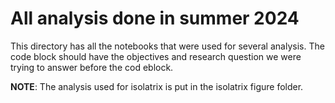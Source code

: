 # All analysis done in summer 2024

This directory has all the notebooks that were used for several analysis. The code block should have the objectives and research question we were trying to answer before the cod eblock. 

**NOTE**: The analysis used for isolatrix is put in the isolatrix figure folder.
